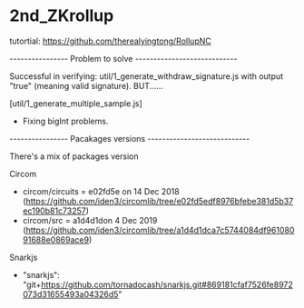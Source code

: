 # 2nd_ZKrollup

tutortial: https://github.com/therealyingtong/RollupNC

---------------- Problem to solve ----------------------------

Successful in verifying:  util/1_generate_withdraw_signature.js with output "true" (meaning valid signature). BUT......

[util/1_generate_multiple_sample.js]
- Fixing bigInt problems. 

---------------- Pacakages versions ----------------------------

There's a mix of packages version

Circom

- circom/circuits = e02fd5e on 14 Dec 2018 (https://github.com/iden3/circomlib/tree/e02fd5edf8976bfebe381d5b37ec190b81c73257)
- circom/src = a1d4d1don 4 Dec 2019 (https://github.com/iden3/circomlib/tree/a1d4d1dca7c5744084df96108091688e0869ace9)

Snarkjs 
- "snarkjs": "git+https://github.com/tornadocash/snarkjs.git#869181cfaf7526fe8972073d31655493a04326d5"
